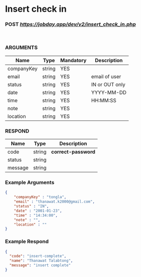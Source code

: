 # Insert check in

### POST <b><i>https://jobday.app/dev/v2/insert_check_in.php</i></b>

<br/>

### ARGUMENTS
|Name          |Type         |Mandatory  |Description   |
|--------------|-------------|-----------|------------- |
|companyKey    |string       |YES        |              |
|email         |string       |YES        |email of user |
|status        |string       |YES        |IN or OUT only|
|date          |string       |YES        |YYYY-MM-DD    |
|time          |string       |YES        |HH:MM:SS      |
|note          |string       |YES        |              |
|location      |string       |YES        |              |

### RESPOND
|Name          |Type         |Description             |
|--------------|-------------|------------------------|
|code          |string       |**correct-password**    |
|status        |string       |                        |
|message       |string       |                        |

### Example Arguments
```json
{
    "companyKey" : "tongla",
    "email" : "thanawat.k2000@gmail.com",     
    "status" : "IN",    
    "date" : "2001-01-23",      
    "time" : "14:34:00",      
    "note" : "",      
    "location" : ""
}
```

### Example Respond
```json
{
  "code": "insert-complete",
  "name": "Thanawat Talabtong",
  "message": "insert complete"
}
```